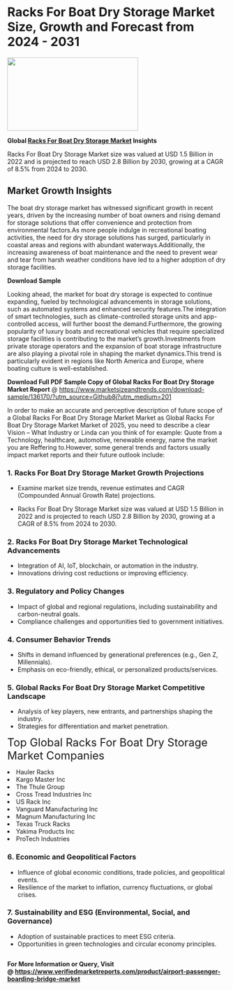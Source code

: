 <H1>Racks For Boat Dry Storage Market Size, Growth and Forecast from 2024 - 2031</H1><img class="aligncenter size-medium wp-image-584254" src="https://thirdeyenews.in/wp-content/uploads/2024/09/Global-Market-Research-300x168.jpeg" alt="" width="300" height="168" /><p><strong>Global&nbsp;<a href="https://www.marketsizeandtrends.com/download-sample/136170/?utm_source=Github8j?utm_medium=201">Racks For Boat Dry Storage Market</a> Insights</strong></p><p>Racks For Boat Dry Storage Market size was valued at USD 1.5 Billion in 2022 and is projected to reach USD 2.8 Billion by 2030, growing at a CAGR of 8.5% from 2024 to 2030.</p><p><h2>Market Growth Insights</h2> <p>The boat dry storage market has witnessed significant growth in recent years, driven by the increasing number of boat owners and rising demand for storage solutions that offer convenience and protection from environmental factors.As more people indulge in recreational boating activities, the need for dry storage solutions has surged, particularly in coastal areas and regions with abundant waterways.Additionally, the increasing awareness of boat maintenance and the need to prevent wear and tear from harsh weather conditions have led to a higher adoption of dry storage facilities.</p> <p><strong>Download Sample</strong></p> <p>Looking ahead, the market for boat dry storage is expected to continue expanding, fueled by technological advancements in storage solutions, such as automated systems and enhanced security features.The integration of smart technologies, such as climate-controlled storage units and app-controlled access, will further boost the demand.Furthermore, the growing popularity of luxury boats and recreational vehicles that require specialized storage facilities is contributing to the market’s growth.Investments from private storage operators and the expansion of boat storage infrastructure are also playing a pivotal role in shaping the market dynamics.This trend is particularly evident in regions like North America and Europe, where boating culture is well-established.</p> <p><span class=""><strong>Download Full PDF Sample Copy of Global Racks For Boat Dry Storage Market Report</strong> @ <a href="https://www.marketsizeandtrends.com/download-sample/136170/?utm_source=Github8j?utm_medium=201" target="_blank">https://www.marketsizeandtrends.com/download-sample/136170/?utm_source=Github8j?utm_medium=201</a></span></p><p>In order to make an accurate and perceptive description of future scope of a Global&nbsp;Racks For Boat Dry Storage Market Market as Global&nbsp;Racks For Boat Dry Storage Market Market of 2025, you need to describe a clear Vision &ndash; What Industry or Linda can you think of for example: Quote from a Technology, healthcare, automotive, renewable energy, name the market you are Reffering to.However, some general trends and factors usually impact market reports and their future outlook include:</p><h3>1.&nbsp;<strong>Racks For Boat Dry Storage Market Growth Projections</strong></h3><ul><li>Examine market size trends, revenue estimates and CAGR (Compounded Annual Growth Rate) projections.</li><li><p>Racks For Boat Dry Storage Market size was valued at USD 1.5 Billion in 2022 and is projected to reach USD 2.8 Billion by 2030, growing at a CAGR of 8.5% from 2024 to 2030.</p></li></ul><h3>2.&nbsp;<strong>Racks For Boat Dry Storage Market Technological Advancements</strong></h3><ul><li>Integration of AI, IoT, blockchain, or automation in the industry.</li><li>Innovations driving cost reductions or improving efficiency.</li></ul><h3>3.&nbsp;<strong>Regulatory and Policy Changes</strong></h3><ul><li>Impact of global and regional regulations, including sustainability and carbon-neutral goals.</li><li>Compliance challenges and opportunities tied to government initiatives.</li></ul><h3>4.&nbsp;<strong>Consumer Behavior Trends</strong></h3><ul><li>Shifts in demand influenced by generational preferences (e.g., Gen Z, Millennials).</li><li>Emphasis on eco-friendly, ethical, or personalized products/services.</li></ul><h3>5.&nbsp;<strong>Global Racks For Boat Dry Storage Market Competitive Landscape</strong></h3><ul><li>Analysis of key players, new entrants, and partnerships shaping the industry.</li><li>Strategies for differentiation and market penetration.</li></ul><p data-pm-slice="1 1 []"><span style="color: inherit; font-family: inherit; font-size: 25px;">Top Global Racks For Boat Dry Storage Market Companies</span></p><div class="" data-test-id=""><p><li>Hauler Racks</li><li> Kargo Master Inc</li><li> The Thule Group</li><li> Cross Tread Industries Inc</li><li> US Rack Inc</li><li> Vanguard Manufacturing Inc</li><li> Magnum Manufacturing Inc</li><li> Texas Truck Racks</li><li> Yakima Products Inc</li><li> ProTech Industries</li></p></div><h3>6.&nbsp;<strong>Economic and Geopolitical Factors</strong></h3><ul><li>Influence of global economic conditions, trade policies, and geopolitical events.</li><li>Resilience of the market to inflation, currency fluctuations, or global crises.</li></ul><h3>7.&nbsp;<strong>Sustainability and ESG (Environmental, Social, and Governance)</strong></h3><ul><li>Adoption of sustainable practices to meet ESG criteria.</li><li>Opportunities in green technologies and circular economy principles.</li></ul><h2><strong style="font-size: 14px;">For More Information or Query, Visit @&nbsp;</strong><a style="background-color: #ffffff; font-size: 14px;" href="https://www.marketsizeandtrends.com/report/racks-for-boat-dry-storage-market/" target="_blank">https://www.verifiedmarketreports.com/product/airport-passenger-boarding-bridge-market</a></h2>